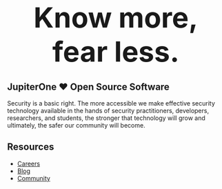 <h1 align="center">
  <strong style="font-size:65px;">Know more, fear less.</strong>
</h1>

## JupiterOne ❤️ Open Source Software

Security is a basic right. The more accessible we make effective security 
technology available in the hands of security practitioners, developers, 
researchers, and students, the stronger that technology will grow and 
ultimately, the safer our community will become.

## Resources

- [Careers](https://jupiterone.com/careers/)
- [Blog](https://try.jupiterone.com/)
- [Community](https://askj1.com/)
